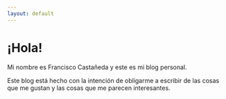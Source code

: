 ```yaml
---
layout: default
---
```

# ¡Hola!
Mi nombre es Francisco Castañeda y este es mi blog personal.

Este blog está hecho con la intención de obligarme a escribir de las cosas que me gustan y las cosas que me parecen interesantes.

